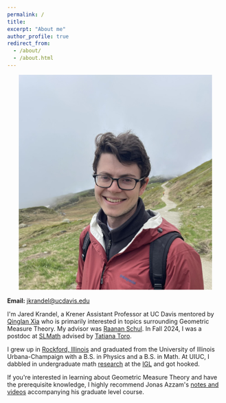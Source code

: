 ```yaml
---
permalink: /
title: 
excerpt: "About me"
author_profile: true
redirect_from: 
  - /about/
  - /about.html
---
```


<p align="center">
  <img src="/images/personal pic 2.JPEG" width="450" height="500" />
</p>

**Email:** jkrandel@ucdavis.edu

I'm Jared Krandel, a Krener Assistant Professor at UC Davis mentored by [Qinglan Xia](https://www.math.ucdavis.edu/~qlxia/) who is primarily interested in topics surrounding Geometric Measure Theory. My advisor was [Raanan Schul](http://www.math.stonybrook.edu/~schul/). In Fall 2024, I was a postdoc at [SLMath](https://www.slmath.org/) advised by [Tatiana Toro](https://sites.math.washington.edu/~toro/).

I grew up in [Rockford, Illinois](https://www.google.com/maps/place/Rockford,+IL/@42.2687732,-89.1007626,13z/data=!4m5!3m4!1s0x8808b9cdfd0300db:0xacad897828f6780!8m2!3d42.2711311!4d-89.0939952) and graduated from the University of Illinois Urbana-Champaign with a B.S. in Physics and a B.S. in Math. At UIUC, I dabbled in undergraduate math [research](https://link.springer.com/article/10.1007/s11139-019-00196-3) at the [IGL](https://math.illinois.edu/research/igl) and got hooked. 

If you're interested in learning about Geometric Measure Theory and have the prerequisite knowledge, I highly recommend Jonas Azzam's [notes and videos](https://bobbyshukrallah.github.io/docs/gmt/) accompanying his graduate level course. 
